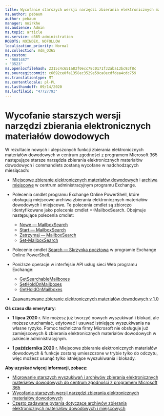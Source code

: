 ```yaml
---
title: Wycofanie starszych wersji narzędzi zbierania elektronicznych materiałów dowodowych
ms.author: pebaum
author: pebaum
manager: mnirkhe
ms.audience: Admin
ms.topic: article
ms.service: o365-administration
ROBOTS: NOINDEX, NOFOLLOW
localization_priority: Normal
ms.collection: Adm_O365
ms.custom:
- "9001487"
- "3523"
ms.openlocfilehash: 2315c4c651a83f0ecc78c0171f32aba13bc93f8c
ms.sourcegitcommit: c6692ce0fa1358ec3529e59ca0ecdfdea4cdc759
ms.translationtype: MT
ms.contentlocale: pl-PL
ms.lasthandoff: 09/14/2020
ms.locfileid: "47727793"
---
```

# <a name="retirement-of-legacy-ediscovery-tools"></a>Wycofanie starszych wersji narzędzi zbierania elektronicznych materiałów dowodowych

W rezultacie nowych i ulepszonych funkcji zbierania elektronicznych materiałów dowodowych w centrum zgodności z programem Microsoft 365 następujące starsze narzędzia zbierania elektronicznych materiałów dowodowych i commandlets zostaną wycofane w nadchodzących miesiącach:

- [Miejscowe zbieranie elektronicznych materiałów dowodowych](https://docs.microsoft.com/exchange/security-and-compliance/in-place-ediscovery/in-place-ediscovery) i [archiwa miejscowe](https://docs.microsoft.com/exchange/security-and-compliance/create-or-remove-in-place-holds) w centrum administracyjnym programu Exchange.

- Polecenia cmdlet programu Exchange Online PowerShell, które obsługują miejscowe archiwa zbierania elektronicznych materiałów dowodowych i miejscowe. Te polecenia cmdlet są zbiorczo identyfikowane jako polecenia cmdlet *-MailboxSearch. Obejmuje następujące polecenia cmdlet:

    - [Nowe — MailboxSearch](https://docs.microsoft.com/powershell/module/exchange/policy-and-compliance-content-search/new-mailboxsearch)
    - [Start — MailboxSearch](https://docs.microsoft.com/powershell/module/exchange/policy-and-compliance-content-search/start-mailboxsearch)
    - [Zatrzymaj — MailboxSearch](https://docs.microsoft.com/powershell/module/exchange/policy-and-compliance-content-search/stop-mailboxsearch)
    - [Set-MailboxSearch](https://docs.microsoft.com/powershell/module/exchange/policy-and-compliance-content-search/set-mailboxsearch)

- Polecenie cmdlet [Search — Skrzynka pocztowa](https://docs.microsoft.com/powershell/module/exchange/mailboxes/search-mailbox?view=exchange-ps) w programie Exchange Online PowerShell.
- Poniższe operacje w interfejsie API usług sieci Web programu Exchange:
    - [GetSearchableMailboxes](https://docs.microsoft.com/exchange/client-developer/web-service-reference/getsearchablemailboxes-operation)
    - [SetHoldOnMailboxes](https://docs.microsoft.com/exchange/client-developer/web-service-reference/setholdonmailboxes-operation)
    - [GetHoldOnMailboxes](https://docs.microsoft.com/exchange/client-developer/web-service-reference/getholdonmailboxes-operation)

- [Zaawansowane zbieranie elektronicznych materiałów dowodowych v 1.0](https://docs.microsoft.com/microsoft-365/compliance/office-365-advanced-ediscovery)

**Oś czasu dla emerytury**:
- **1 lipca 2020** r. Nie możesz już tworzyć nowych wyszukiwań i blokad, ale możesz uruchamiać, edytować i usuwać istniejące wyszukiwania na własne ryzyko. Pomoc techniczna firmy Microsoft nie obsługuje już zamiejscowych & zbierania elektronicznych materiałów dowodowych w pakiecie administracyjnym.
    
- **1 października 2020** r. Miejscowe zbieranie elektronicznych materiałów dowodowych & funkcje zostaną umieszczone w trybie tylko do odczytu, więc możesz usunąć tylko istniejące wyszukiwania i blokady.

**Aby uzyskać więcej informacji, zobacz**:

 - [Migrowanie starszych wyszukiwań i archiwów zbierania elektronicznych materiałów dowodowych do centrum zgodności z programem Microsoft 365](https://docs.microsoft.com/microsoft-365/compliance/migrate-legacy-ediscovery-searches-and-holds)
 - [Wycofanie starszych wersji narzędzi zbierania elektronicznych materiałów dowodowych](https://docs.microsoft.com/microsoft-365/compliance/legacy-ediscovery-retirement)
 - [Często zadawane pytania dotyczące archiwów zbierania elektronicznych materiałów dowodowych i miejscowych](https://docs.microsoft.com/microsoft-365/compliance/legacy-ediscovery-retirement#faqs-about-in-place-ediscovery-and-in-place-holds)



